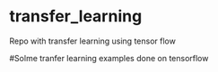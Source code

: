 # transfer_learning
Repo with transfer learning using tensor flow

#Solme tranfer learning examples done on tensorflow
